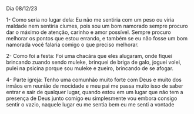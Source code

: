 Dia 08/12/23

1- Como seria no lugar dela:
Eu não me sentiria com um peso ou viria maldade nem sentiria cíumes, pois sou um bom namorado sempre procuro dar o máximo de atenção, carinho e amor possível. Sempre procuro melhorar os pontos que estou errando, e também se eu não fosse um bom namorada você falaria comigo o que preciso melhorar.

2- Como foi a festa:
Foi uma chacára que eles alugaram, onde fiquei brincando zuando sendo muleke, brinquei de briga de galo, joguei volei, pulei na psicina porque sou muleke e zueiro, brincando de se afogar.

4- Parte igreja:
Tenho uma comunhão muito forte com Deus e muito dos irmãos em reunião de mocidade e meu pai me passa muito isso de saber entrar e sair de qualquer lugar, quando estou em um lugar que não tem a presença de Deus junto comigo eu simplesmente vou embora consigo sentir o vazio, naquele lugar eu me sentia bem eu me senti a vontade
